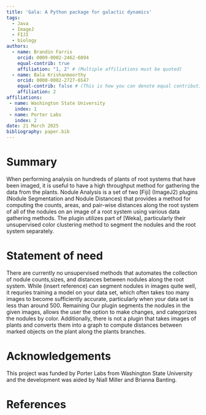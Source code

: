 ```yaml
---
title: 'Gala: A Python package for galactic dynamics'
tags:
  - Java
  - ImageJ
  - FIJI
  - biology
authors:
  - name: Brandin Farris
    orcid: 0009-0002-2462-6094
    equal-contrib: true
    affiliation: "1, 2" # (Multiple affiliations must be quoted)
  - name: Bala Krishanmoorthy
	orcid: 0000-0002-2727-6547
    equal-contrib: false # (This is how you can denote equal contributions between multiple authors)
    affiliation: 2
affiliations:
 - name: Washington State University
   index: 1
 - name: Porter Labs
   index: 2
date: 21 March 2025
bibliography: paper.bib
---
```


# Summary

When performing analysis on hundreds of plants of root systems that have been 
imaged, it is useful to have a high throughput method for gathering the data
from the plants. Nodule Analysis is a set of two [Fiji] (ImageJ2) plugins (Nodule Segmentation
and Nodule Distances) that provides a method for computing the counts, areas, and pair-wise distances along 
the root system of all of the nodules on an image of a root system using various data gathering methods. 
The plugin utilizes part of [Weka], particularly their unsupervised color clustering method to segment the nodules and 
the root system separately. 


# Statement of need

There are currently no unsupervised methods that automates the collection
of nodule counts,sizes, and distances between nodules along the root system.
While (insert reference) can segment nodules in images quite well, it requries training a model on your data set, which
often takes too many images to become sufficiently accurate, particularly when your
data set is less than around 500. Remaining 
Our plugin segments the nodules in the given images, allows the user the option to make
changes, and categorizes the nodules by color. 
Additionally, there is not a plugin that takes images of plants and converts them into 
a graph to compute distances between marked objects on the plant along the plants branches. 


# Acknowledgements

This project was funded by Porter Labs from Washington State University and 
the development was aided by Niall Miller and Brianna Banting.

# References